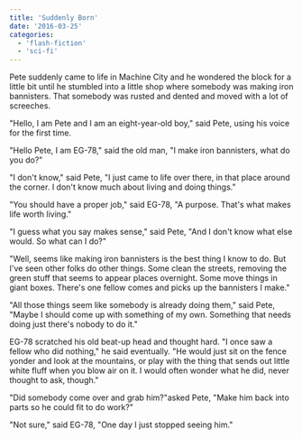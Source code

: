 ```yaml
---
title: 'Suddenly Born'
date: '2016-03-25'
categories:
  - 'flash-fiction'
  - 'sci-fi'
---
```


Pete suddenly came to life in Machine City and he wondered the block for a
little bit until he stumbled into a little shop where somebody was making iron
bannisters. That somebody was rusted and dented and moved with a lot of
screeches.

"Hello, I am Pete and I am an eight-year-old boy," said Pete, using his voice
for the first time.

"Hello Pete, I am EG-78," said the old man, "I make iron bannisters, what do you
do?"

"I don't know," said Pete, "I just came to life over there, in that place around
the corner. I don't know much about living and doing things."

"You should have a proper job," said EG-78, "A purpose. That's what makes life
worth living."

"I guess what you say makes sense," said Pete, "And I don't know what else
would. So what can I do?"

"Well, seems like making iron bannisters is the best thing I know to do. But
I've seen other folks do other things. Some clean the streets, removing the
green stuff that seems to appear places overnight. Some move things in giant
boxes. There's one fellow comes and picks up the bannisters I make."

"All those things seem like somebody is already doing them," said Pete, "Maybe I
should come up with something of my own. Something that needs doing just there's
nobody to do it."

EG-78 scratched his old beat-up head and thought hard. "I once saw a fellow who
did nothing," he said eventually. "He would just sit on the fence yonder and
look at the mountains, or play with the thing that sends out little white fluff
when you blow air on it. I would often wonder what he did, never thought to ask,
though."

"Did somebody come over and grab him?"asked Pete, "Make him back into parts so
he could fit to do work?"

"Not sure," said EG-78, "One day I just stopped seeing him."
